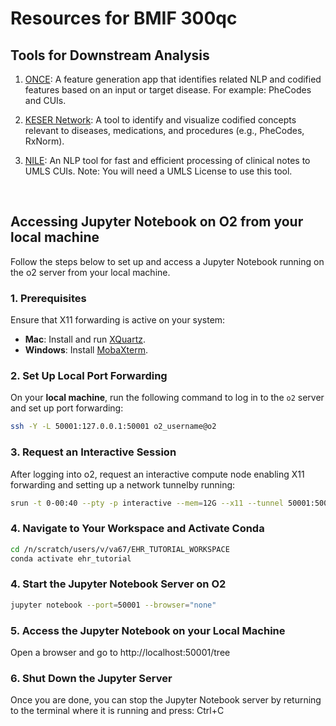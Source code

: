 # Resources for BMIF 300qc

## Tools for Downstream Analysis

1. [ONCE](https://shiny.parse-health.org/ONCE/): A feature generation app that identifies related NLP and codified features based on an input or target disease. For example: PheCodes and CUIs.

2. [KESER Network](https://shiny.parse-health.org/kesernetwork-linkage/): A tool to identify and visualize codified concepts relevant to diseases, medications, and procedures (e.g., PheCodes, RxNorm).

3. [NILE](https://celehs.hms.harvard.edu/software/NILE.html): An NLP tool for fast and efficient processing of clinical notes to UMLS CUIs. Note: You will need a UMLS License to use this tool.


&nbsp;


## Accessing Jupyter Notebook on O2 from your local machine

Follow the steps below to set up and access a Jupyter Notebook running on the o2 server from your local machine.


### 1. Prerequisites
Ensure that X11 forwarding is active on your system:
- **Mac**: Install and run [XQuartz](https://www.xquartz.org/).
- **Windows**: Install [MobaXterm](https://mobaxterm.mobatek.net/).

### 2. Set Up Local Port Forwarding
On your **local machine**, run the following command to log in to the `o2` server and set up port forwarding:
```bash
ssh -Y -L 50001:127.0.0.1:50001 o2_username@o2
```

### 3. Request an Interactive Session
After logging into o2, request an interactive compute node enabling X11 forwarding and setting up a network tunnelby running:
```bash
srun -t 0-00:40 --pty -p interactive --mem=12G --x11 --tunnel 50001:50001 /bin/bash
```

### 4. Navigate to Your Workspace and Activate Conda
```bash
cd /n/scratch/users/v/va67/EHR_TUTORIAL_WORKSPACE
conda activate ehr_tutorial
```

### 4. Start the Jupyter Notebook Server on O2
```bash
jupyter notebook --port=50001 --browser="none"
```

### 5. Access the Jupyter Notebook on your Local Machine
Open a browser and go to
http://localhost:50001/tree

### 6. Shut Down the Jupyter Server
Once you are done, you can stop the Jupyter Notebook server by returning to the terminal where it is running and press:
Ctrl+C
